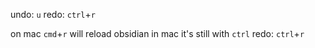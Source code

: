 undo: `u`
redo: `ctrl`+`r`

on mac `cmd`+`r` will reload obsidian
in mac it's still with `ctrl`
redo: `ctrl`+`r`